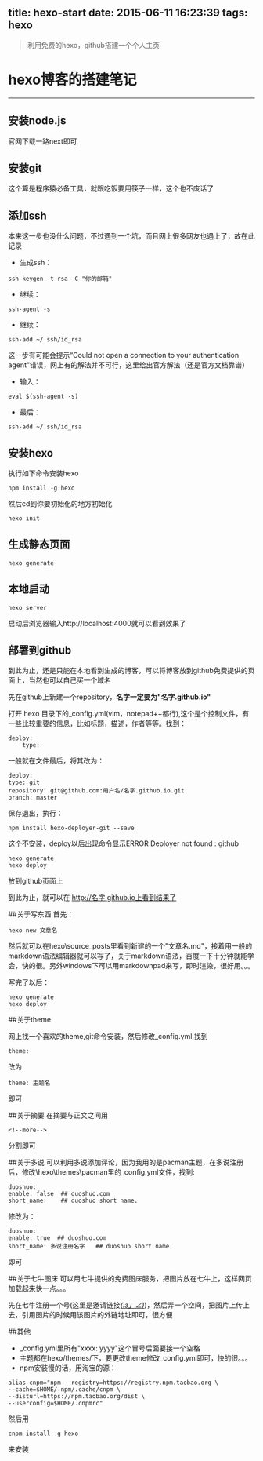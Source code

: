 title: hexo-start
date: 2015-06-11 16:23:39
tags: hexo
---
>利用免费的hexo，github搭建一个个人主页

<!--more-->

# hexo博客的搭建笔记
***

## 安装node.js
官网下载一路next即可

## 安装git
这个算是程序猿必备工具，就跟吃饭要用筷子一样，这个也不废话了

## 添加ssh
本来这一步也没什么问题，不过遇到一个坑，而且网上很多网友也遇上了，故在此记录

+ 生成ssh：

```
ssh-keygen -t rsa -C "你的邮箱"
```

+ 继续：

```
ssh-agent -s
```

+ 继续：

```
ssh-add ~/.ssh/id_rsa
```

这一步有可能会提示“Could not open a connection to your authentication agent”错误，网上有的解法并不可行，这里给出官方解法（还是官方文档靠谱）
+ 输入：

```
eval $(ssh-agent -s)
```

+ 最后：

```
ssh-add ~/.ssh/id_rsa
```

## 安装hexo
执行如下命令安装hexo
```
npm install -g hexo
```
然后cd到你要初始化的地方初始化

```
hexo init
```

## 生成静态页面

```
hexo generate
```

## 本地启动

```
hexo server
```

启动后浏览器输入http://localhost:4000就可以看到效果了

## 部署到github
到此为止，还是只能在本地看到生成的博客，可以将博客放到github免费提供的页面上，当然也可以自己买一个域名

先在github上新建一个repository，**名字一定要为"名字.github.io"**

打开 hexo 目录下的_config.yml(vim，notepad++都行),这个是个控制文件，有一些比较重要的信息，比如标题，描述，作者等等。找到：

```
deploy:
  	type:
```
一般就在文件最后，将其改为：

```
deploy:
type: git
repository: git@github.com:用户名/名字.github.io.git
branch: master
```
保存退出，执行：

```
npm install hexo-deployer-git --save
```

这个不安装，deploy以后出现命令显示ERROR Deployer not found : github

```
hexo generate
hexo deploy
```
放到github页面上

到此为止，就可以在 http://名字.github.io上看到结果了

##关于写东西
首先：
```
hexo new 文章名
```

然后就可以在hexo\source\_posts里看到新建的一个"文章名.md"，接着用一般的markdown语法编辑器就可以写了，关于markdown语法，百度一下十分钟就能学会，快的很。另外windows下可以用markdownpad来写，即时渲染，很好用。。。

写完了以后：
```
hexo generate
hexo deploy
```

##关于theme

网上找一个喜欢的theme,git命令安装，然后修改_config.yml,找到

```
theme:
```

改为

```
theme: 主题名
```
即可

##关于摘要
在摘要与正文之间用

```
<!--more-->
```

分割即可

##关于多说
可以利用多说添加评论，因为我用的是pacman主题，在多说注册后，修改\hexo\themes\pacman里的_config.yml文件，找到:

```
duoshuo:
enable: false  ## duoshuo.com
short_name:    ## duoshuo short name.
```
修改为：

```
duoshuo:
enable: true  ## duoshuo.com
short_name: 多说注册名字   ## duoshuo short name.
```
即可

##关于七牛图床
可以用七牛提供的免费图床服务，把图片放在七牛上，这样网页加载起来快一点。。。

先在七牛注册一个号(这里是邀请链接[_(:з」∠)_](https://portal.qiniu.com/signup?code=3lhqv6ntfhdn6))，然后弄一个空间，把图片上传上去，引用图片的时候用该图片的外链地址即可，很方便

##其他
+ _config.yml里所有"xxxx: yyyy"这个冒号后面要接一个空格
+ 主题都在hexo/themes/下，要更改theme修改_config.yml即可，快的很。。。
+ npm安装慢的话，用淘宝的源：

```
alias cnpm="npm --registry=https://registry.npm.taobao.org \
--cache=$HOME/.npm/.cache/cnpm \
--disturl=https://npm.taobao.org/dist \
--userconfig=$HOME/.cnpmrc"

```
然后用
```
cnpm install -g hexo
```
来安装
